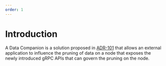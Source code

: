 ```yaml
---
order: 1
---
```


# Introduction

A Data Companion is a solution proposed in [ADR-101](https://github.com/cometbft/cometbft/blob/thane/adr-084-data-companion-pull-api/docs/architecture/adr-101-data-companion-pull-api.md) that allows an external application to influence the pruning
of data on a node that exposes the newly introduced gRPC APIs that can govern the pruning on the node.


